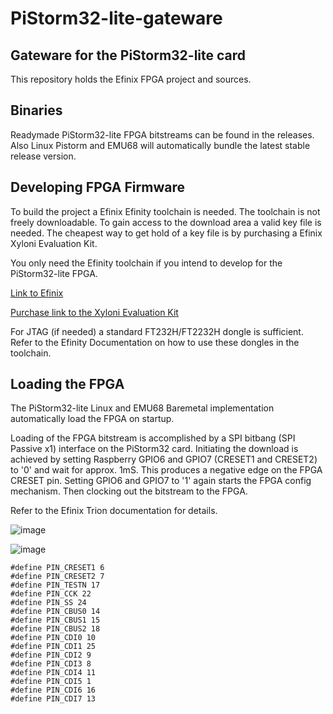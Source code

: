 # PiStorm32-lite-gateware
## Gateware for the PiStorm32-lite card

This repository holds the Efinix FPGA project and sources.

## Binaries

Readymade PiStorm32-lite FPGA bitstreams can be found in the releases.
Also Linux Pistorm and EMU68 will automatically bundle the latest stable release version.


## Developing FPGA Firmware

To build the project a Efinix Efinity toolchain is needed.
The toolchain is not freely downloadable. To gain access to the download area a valid key file is needed.
The cheapest way to get hold of a key file is by purchasing a Efinix Xyloni Evaluation Kit.

You only need the Efinity toolchain if you intend to develop for the PiStorm32-lite FPGA.

[Link to Efinix](https://www.efinixinc.com/)

[Purchase link to the Xyloni Evaluation Kit](https://www.digikey.de/short/j9dqp75h)

For JTAG (if needed) a standard FT232H/FT2232H dongle is sufficient. Refer to the Efinity Documentation on how to use these dongles in the toolchain.

## Loading the FPGA

The PiStorm32-lite Linux and EMU68 Baremetal implementation automatically load the FPGA on startup.

Loading of the FPGA bitstream is accomplished by a SPI bitbang (SPI Passive x1) interface on the PiStorm32 card.
Initiating the download is achieved by setting Raspberry GPIO6 and GPIO7 (CRESET1 and CRESET2) to '0' and wait for approx. 1mS.
This produces a negative edge on the FPGA CRESET pin. Setting GPIO6 and GPIO7 to '1' again starts the FPGA config mechanism.
Then clocking out the bitstream to the FPGA.

Refer to the Efinix Trion documentation for details.

![image](https://user-images.githubusercontent.com/16537586/209782101-ad3c88c2-4121-4f49-8186-86e1db99953d.png)

![image](https://user-images.githubusercontent.com/16537586/209780479-55bac8d4-ce67-4cec-9b40-1d5dfeee4d8e.png)
```
#define PIN_CRESET1 6
#define PIN_CRESET2 7
#define PIN_TESTN 17
#define PIN_CCK 22
#define PIN_SS 24
#define PIN_CBUS0 14
#define PIN_CBUS1 15
#define PIN_CBUS2 18
#define PIN_CDI0 10
#define PIN_CDI1 25
#define PIN_CDI2 9
#define PIN_CDI3 8
#define PIN_CDI4 11
#define PIN_CDI5 1
#define PIN_CDI6 16
#define PIN_CDI7 13
```
